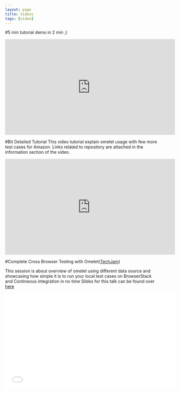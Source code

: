 ```yaml
---
layout: page
title: Videos
tags: [video]
---
```


#5 min tutorial demo in 2 min ;)

<iframe width="560" height="315" src="https://www.youtube.com/embed/5BRNH0O0lfg" frameborder="0" allowfullscreen></iframe>

#Bit Detailed Tutorial
This video tutorial explain omelet usage with few more test cases for Amazon.
Links related to repository are attached in the information section of the video.

<iframe width="560" height="315" src="https://www.youtube.com/embed/sWnZaD5oQgs" frameborder="0" allowfullscreen></iframe>


#Complete Cross Browser Testing with Omelet([TechJam](http://techjam.org/))

This session is about overview of omelet using different data source and showcasing how simple it is to run your local test cases on BrowserStack and Contineous integration in no time
Slides for this talk can be found over [here](http://slides.com/kapilaggarwal-1/omelet#/)

<iframe width="560" height="315" src="//www.youtube.com/embed/BCJ3kuMUcAw" frameborder="0"> </iframe>
